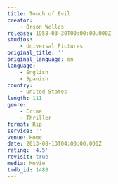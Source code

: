 ```yaml
---
title: Touch of Evil
creator:
    - Orson Welles
release: 1958-03-30T00:00:00.000Z
studios:
    - Universal Pictures
original_title: ''
original_language: en
language:
    - English
    - Spanish
country:
    - United States
length: 111
genre:
    - Crime
    - Thriller
format: Rip
service: ''
venue: Home
date: 2013-08-13T04:00:00.000Z
rating: '4.5'
revisit: true
media: Movie
tmdb_id: 1480
---
```



